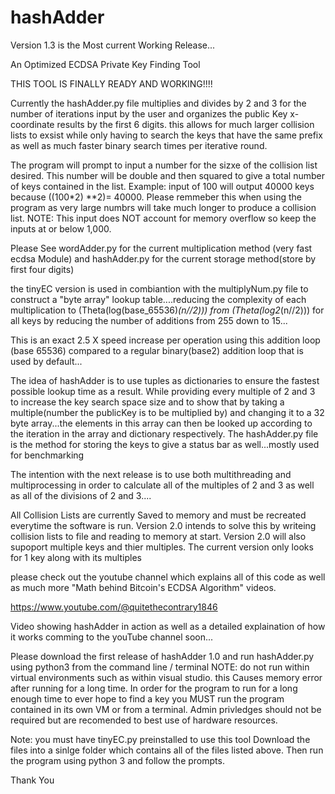 # hashAdder

Version 1.3 is the Most current Working Release...

An Optimized ECDSA Private Key Finding Tool

THIS TOOL IS FINALLY READY AND WORKING!!!!

Currently the hashAdder.py file multiplies and divides by 2 and 3 for the number of iterations input by the user and organizes the public Key x-coordinate results by the first 6 digits.
this allows for much larger collision lists to exsist while only having to search the keys that have the same prefix as well as much faster binary search times per iterative round.

The program will prompt to input a number for the sizxe of the collision list desired. This number will be double and then squared to give a total number of keys contained in the list.
Example: input of 100 will output 40000 keys because ((100*2) **2)= 40000. Please remmeber this when using the program as very large numbrs will take much longer to produce a collision list.
NOTE: This input does NOT account for memory overflow so keep the inputs at or below 1,000.

Please See wordAdder.py for the current multiplication method (very fast ecdsa Module) and hashAdder.py for the current storage method(store by first four digits)

the tinyEC version is used in combiantion with the multiplyNum.py file to construct a "byte array" lookup table....reducing the complexity of each
multiplication to (Theta(log(base_65536)*(n//2))) from (Theta(log2*(n//2))) for all keys by reducing the number of additions from 255 down to 15...

This is an exact 2.5 X speed increase per operation using this addition loop (base 65536) compared to a regular binary(base2) addition loop that is used by default...

The idea of hashAdder is to use tuples as dictionaries to ensure the fastest possible lookup time as a result. While providing every multiple of 2 and 3 to increase the key search space size and to show that by taking a multiple(number the publicKey is to be multiplied by) and changing it to a 32 byte array...the elements in this array
can then be looked up according to the iteration in the array and dictionary respectively.
The hashAdder.py file is the method for storing the keys to give a status bar as well...mostly used for benchmarking

The intention with the next release is to use both multithreading and multiprocessing in order to calculate all of the multiples of 2 and 3 as well as all of the 
divisions of 2 and 3....

All Collision Lists are currently Saved to memory and must be recreated everytime the software is run. Version 2.0 intends to solve this by writeing collision lists to file and reading to memory at start.
Version 2.0 will also supoport multiple keys and thier multiples. The current version only looks for 1 key along with its multiples

please check out the youtube channel which explains all of this code as well as much more "Math behind Bitcoin's ECDSA Algorithm" videos.

https://www.youtube.com/@quitethecontrary1846

Video showing hashAdder in action as well as a detailed explaination of how it works comming to the youTube channel soon...

Please download the first release of hashAdder 1.0 and run hashAdder.py using python3 from the command line / terminal
NOTE: do not run within virtual environments such as within visual studio. this Causes memory error after running for a long time. In order for the program to run for a long enough time to ever hope to find a key you MUST run the program contained in its own VM or from a terminal. Admin privledges should not be required but are recomended to best use of hardware resources.

Note: you must have tinyEC.py preinstalled to use this tool
Download the files into a sinlge folder which contains all of the files listed above. Then run the program using python 3 and follow the prompts.

Thank You
